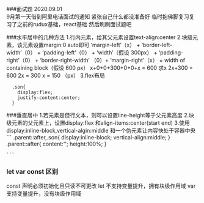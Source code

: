 ###面试题
2020.09.01  
9月第一天借到阿里电话面试的通知 紧张自己什么都没准备好
临时抱佛脚复习复习了之前的rudux基础，react基础
然后刷刷面试题吧


###水平居中的几种方法
  1.行内元素，给其父元素设置text-align:center
  2.块级元素，该元素设置margin:0 auto即可
    ‘margin-left’（x） + ‘border-left-width’（0） + ‘padding-left’（0） + ‘width’（假设 300px） + ‘padding-right’（0） + ‘border-right-width’ （0）+ ‘margin-right’（x） = width of containing block（假设 600 px）
    x+0+0+300+0+0+x = 600
    求x
    2x+300 = 600
    2x = 300
    x = 150 （px）
  3.flex布局
  ```
    .son{
      display:flex;
      justify-content:center;
    }
  ```


###垂直居中
 1.若元素是但行文本，则可以设置line-height等于父元素高度
 2.块级元素的父元素上，设置display:flex 和align-items:center(start end)
 3.使用display:inline-block,vertical-algin:middle 和一个伪元素让内容快处于容器中央
    ```
      .parent::after,.son{
        display:inline-block;
        vertical-align:middle;
      }
      .parent::after{
        content:'';
        height:100%;
      }

    ```


### let var const 区别

const 声明必须初始化且只读不可更改
let 不支持变量提升，拥有块级作用域
var 支持变量提升，没有块级作用域
